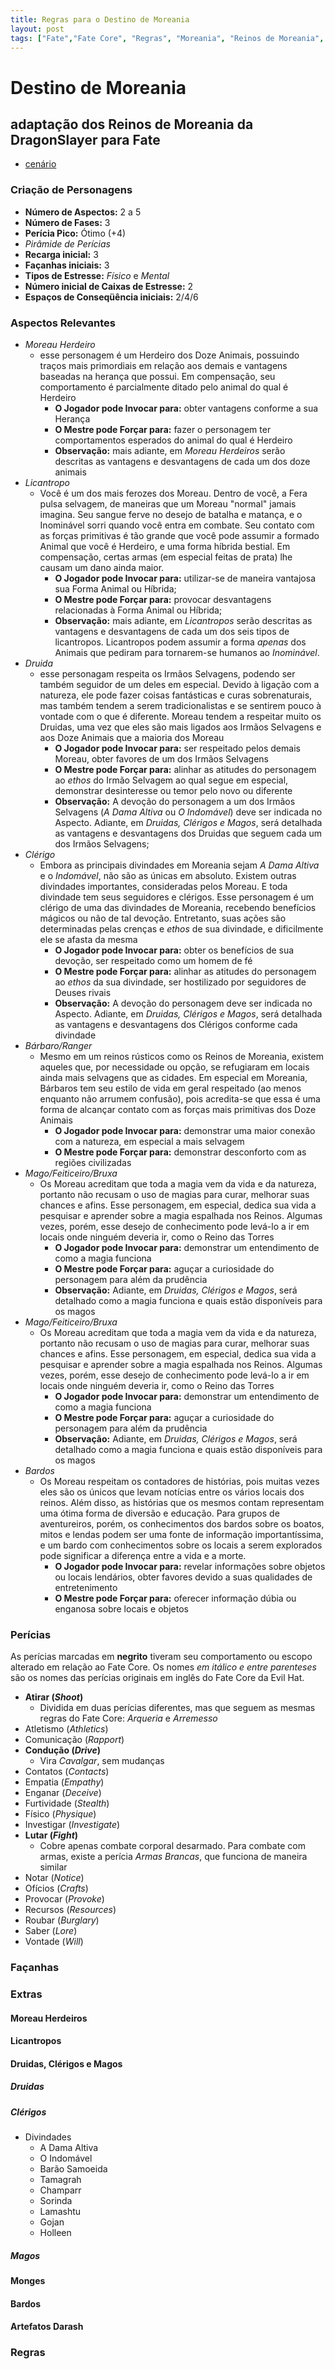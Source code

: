 ```yaml
---
title: Regras para o Destino de Moreania
layout: post
tags: ["Fate","Fate Core", "Regras", "Moreania", "Reinos de Moreania", "DragonSlayer"]
---
```


# Destino de Moreania

## adaptação dos Reinos de Moreania da DragonSlayer para Fate

- [cenário](/DestinoDeMoreania)

### Criação de Personagens

- **Número de Aspectos:** 2 a 5
- **Número de Fases:** 3
- **Perícia Pico:** Ótimo (+4)
- *Pirâmide de Perícias*
- **Recarga inicial:** 3
- **Façanhas iniciais:** 3
- **Tipos de Estresse:** *Físico* e *Mental*
- **Número inicial de Caixas de Estresse:** 2
- **Espaços de Conseqüência iniciais:** 2/4/6

### Aspectos Relevantes

- *Moreau Herdeiro*
  - esse personagem é  um Herdeiro dos Doze  Animais, possuindo traços
    mais primordiais  em relação  aos demais  e vantagens  baseadas na
    herança   que  possui.   Em  compensação,   seu  comportamento   é
    parcialmente ditado pelo animal do qual é Herdeiro
    - **O Jogador pode Invocar para:**  obter vantagens conforme a sua
      Herança
    - **O  Mestre   pode  Forçar   para:**  fazer  o   personagem  ter
      comportamentos esperados do animal do qual é Herdeiro
    - **Observação:**  mais  adiante,   em  *Moreau  Herdeiros*  serão
      descritas  as  vantagens e  desvantagens  de  cada um  dos  doze
      animais
- *Licantropo*
  - Você é  um dos  mais ferozes  dos Moreau. Dentro  de você,  a Fera
    pulsa  selvagem,  de  maneiras   que  um  Moreau  "normal"  jamais
    imagina. Seu  sangue ferve  no desejo  de batalha  e matança,  e o
    Inominável sorri quando você entra  em combate. Seu contato com as
    forças primitivas  é tão  grande que você  pode assumir  a formado
    Animal  que você  é  Herdeiro,  e uma  forma  híbrida bestial.  Em
    compensação, certas armas (em especial feitas de prata) lhe causam
    um dano ainda maior.
    - **O  Jogador   pode  Invocar  para:**  utilizar-se   de  maneira
      vantajosa sua Forma Animal ou Híbrida;
    - **O   Mestre   pode   Forçar   para:**   provocar   desvantagens
      relacionadas à Forma Animal ou Híbrida;
    - **Observação:** mais  adiante, em *Licantropos*  serão descritas
      as  vantagens  e desvantagens  de  cada  um  dos seis  tipos  de
      licantropos.   Licantropos podem  assumir a  forma *apenas*  dos
      Animais que pediram para tornarem-se humanos ao *Inominável*.
- *Druida*
  - esse personagam  respeita os Irmãos Selvagens,  podendo ser também
    seguidor de um deles em especial. Devido à ligação com a natureza,
    ele  pode  fazer coisas  fantásticas  e  curas sobrenaturais,  mas
    também  tendem a  serem  tradicionalistas e  se  sentirem pouco  à
    vontade com o que é diferente.  Moreau tendem a respeitar muito os
    Druidas, uma vez que eles são  mais ligados aos Irmãos Selvagens e
    aos Doze Animais que a maioria dos Moreau
    - **O  Jogador pode  Invocar para:**  ser respeitado  pelos demais
      Moreau, obter favores de um dos Irmãos Selvagens
    - **O Mestre pode Forçar para:** alinhar as atitudes do personagem
      ao  *ethos*  do  Irmão  Selvagem  ao  qual  segue  em  especial,
      demonstrar desinteresse ou temor pelo novo ou diferente
    - **Observação:**  A  devoção  do   personagem  a  um  dos  Irmãos
      Selvagens (*A Dama  Altiva* ou *O Indomável*)  deve ser indicada
      no  Aspecto.  Adiante,  em  *Druidas, Clérigos  e  Magos*,  será
      detalhada  as vantagens  e desvantagens  dos Druidas  que seguem
      cada um dos Irmãos Selvagens;
- *Clérigo*
  - Embora as principais divindades em  Moreania sejam *A Dama Altiva*
    e o  *Indomável*, não são  as únicas em absoluto.   Existem outras
    divindades  importantes,   consideradas  pelos  Moreau.    E  toda
    divindade tem  seus seguidores  e clérigos.  Esse personagem  é um
    clérigo de  uma das  divindades de Moreania,  recebendo benefícios
    mágicos  ou  não  de  tal  devoção.  Entretanto,  suas  ações  são
    determinadas  pelas   crenças  e  *ethos*  de   sua  divindade,  e
    dificilmente ele se afasta da mesma
    - **O  Jogador pode  Invocar para:**  obter os  benefícios de  sua
      devoção, ser respeitado como um homem de fé
    - **O Mestre pode Forçar para:** alinhar as atitudes do personagem
      ao *ethos* da  sua divindade, ser hostilizado  por seguidores de
      Deuses rivais
    - **Observação:**  A devoção  do personagem  deve ser  indicada no
      Aspecto.   Adiante,   em  *Druidas,  Clérigos  e   Magos*,  será
      detalhada as vantagens e desvantagens dos Clérigos conforme cada
      divindade
- *Bárbaro/Ranger*
  - Mesmo em  um reinos rústicos  como os Reinos de  Moreania, existem
    aqueles que,  por necessidade  ou opção,  se refugiaram  em locais
    ainda  mais selvagens  que as  cidades. Em  especial em  Moreania,
    Bárbaros  tem seu  estilo de  vida em  geral respeitado  (ao menos
    enquanto não  arrumem confusão), pois  acredita-se que essa  é uma
    forma de alcançar  contato com as forças mais  primitivas dos Doze
    Animais
    - **O Jogador  pode Invocar  para:** demonstrar uma  maior conexão
      com a natureza, em especial a mais selvagem
    - **O  Mestre pode  Forçar para:**  demonstrar desconforto  com as
      regiões civilizadas
- *Mago/Feiticeiro/Bruxa*
  - Os Moreau  acreditam que toda a  magia vem da vida  e da natureza,
    portanto não  recusam o  uso de magias  para curar,  melhorar suas
    chances e afins.  Esse personagem,  em especial, dedica sua vida a
    pesquisar e aprender  sobre a magia espalhada  nos Reinos. Algumas
    vezes, porém,  esse desejo  de conhecimento pode  levá-lo a  ir em
    locais onde ninguém deveria ir, como o Reino das Torres
    - **O Jogador  pode Invocar para:** demonstrar  um entendimento de
      como a magia funciona
    - **O  Mestre   pode  Forçar  para:**  aguçar   a  curiosidade  do
      personagem para além da prudência
    - **Observação:** Adiante,  em *Druidas,  Clérigos e  Magos*, será
      detalhado como a  magia funciona e quais  estão disponíveis para
      os magos
- *Mago/Feiticeiro/Bruxa*
  - Os Moreau  acreditam que toda a  magia vem da vida  e da natureza,
    portanto não  recusam o  uso de magias  para curar,  melhorar suas
    chances e afins.  Esse personagem,  em especial, dedica sua vida a
    pesquisar e aprender  sobre a magia espalhada  nos Reinos. Algumas
    vezes, porém,  esse desejo  de conhecimento pode  levá-lo a  ir em
    locais onde ninguém deveria ir, como o Reino das Torres
    - **O Jogador  pode Invocar para:** demonstrar  um entendimento de
      como a magia funciona
    - **O  Mestre   pode  Forçar  para:**  aguçar   a  curiosidade  do
      personagem para além da prudência
    - **Observação:** Adiante,  em *Druidas,  Clérigos e  Magos*, será
      detalhado como a  magia funciona e quais  estão disponíveis para
      os magos
- *Bardos*
  - Os Moreau respeitam os contadores  de histórias, pois muitas vezes
    eles são os  únicos que levam notícias entre os  vários locais dos
    reinos. Além disso, as histórias  que os mesmos contam representam
    uma  ótima   forma  de  diversão   e  educação.  Para   grupos  de
    aventureiros, porém, os conhecimentos  dos bardos sobre os boatos,
    mitos e lendas podem ser  uma fonte de informação importantíssima,
    e um  bardo com conhecimentos  sobre os locais a  serem explorados
    pode significar a diferença entre a vida e a morte.
    - **O  Jogador  pode  Invocar para:**  revelar  informações  sobre
      objetos  ou  locais  lendários,  obter  favores  devido  a  suas
      qualidades de entretenimento
    - **O  Mestre pode  Forçar  para:** oferecer  informação dúbia  ou
      enganosa sobre locais e objetos

### Perícias

As perícias marcadas em **negrito** tiveram seu comportamento ou escopo alterado em relação ao Fate Core. Os nomes *em itálico e entre parenteses* são os nomes das perícias originais em inglês do Fate Core da Evil Hat.

- **Atirar (*Shoot*)**
  - Dividida em  duas perícias  diferentes, mas  que seguem  as mesmas
    regras do Fate Core: *Arqueria* e *Arremesso*
- Atletismo (*Athletics*)
- Comunicação (*Rapport*)
- **Condução (*Drive*)**
  - Vira *Cavalgar*, sem mudanças
- Contatos (*Contacts*)
- Empatia (*Empathy*)
- Enganar (*Deceive*)
- Furtividade (*Stealth*)
- Físico (*Physique*)
- Investigar (*Investigate*)
- **Lutar (*Fight*)**
  - Cobre apenas  combate corporal desarmado. Para  combate com armas,
    existe a perícia *Armas Brancas*, que funciona de maneira similar
- Notar (*Notice*)
- Ofícios (*Crafts*)
- Provocar (*Provoke*)
- Recursos (*Resources*)
- Roubar (*Burglary*)
- Saber (*Lore*)
- Vontade (*Will*)

### Façanhas

### Extras

#### Moreau Herdeiros

#### Licantropos

#### Druidas, Clérigos e Magos

##### Druidas

##### Clérigos

- Divindades
  - A Dama Altiva
  - O Indomável
  - Barão Samoeida
  - Tamagrah
  - Champarr
  - Sorinda
  - Lamashtu
  - Gojan
  - Holleen

##### Magos

#### Monges

#### Bardos

#### Artefatos Darash

### Regras
